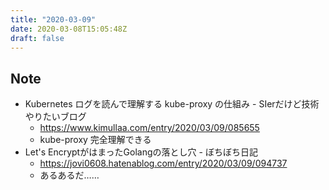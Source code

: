 ```yaml
---
title: "2020-03-09"
date: 2020-03-08T15:05:48Z
draft: false
---
```


## Note

* Kubernetes ログを読んで理解する kube-proxy の仕組み - SIerだけど技術やりたいブログ
  * https://www.kimullaa.com/entry/2020/03/09/085655
  * kube-proxy 完全理解できる
* Let's EncryptがはまったGolangの落とし穴 - ぼちぼち日記
  * https://jovi0608.hatenablog.com/entry/2020/03/09/094737
  * あるあるだ……
